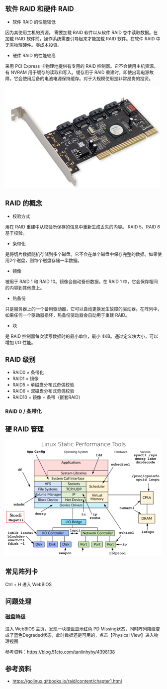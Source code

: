 ## 软件 RAID 和硬件 RAID

- 软件 RAID 的性能较低

因为其使用主机的资源。 需要加载 RAID 软件以从软件 RAID 卷中读取数据。在加载 RAID 软件前，操作系统需要引导起来才能加载 RAID 软件。在软件 RAID 中无需物理硬件。零成本投资。

- 硬件 RAID 的性能较高

采用 PCI Express 卡物理地提供有专用的 RAID 控制器。它不会使用主机资源。有 NVRAM 用于缓存的读取和写入。缓存用于 RAID 重建时，即使出现电源故障，它会使用后备的电池电源保持缓存。对于大规模使用是非常昂贵的投资。

![img](./.assets/RAID简介/Hardware-RAID.jpg)

## RAID 的概念

- 校验方式

用在 RAID 重建中从校验所保存的信息中重新生成丢失的内容。 RAID 5，RAID 6 基于校验。

- 条带化

是将切片数据随机存储到多个磁盘。它不会在单个磁盘中保存完整的数据。如果使用2个磁盘，则每个磁盘存储一半数据。

- 镜像

被用于 RAID 1 和 RAID 10。镜像会自动备份数据。在 RAID 1 中，它会保存相同的内容到其他盘上。

- 热备份

只是服务器上的一个备用驱动器，它可以自动更换发生故障的驱动器。在阵列中，如果任何一个驱动器损坏，热备份驱动器会自动用于重建 RAID。

- 块

是 RAID 控制器每次读写数据时的最小单位，最小 4KB。通过定义块大小，可以增加 I/O 性能。

## RAID 级别

- RAID0 = 条带化
- RAID1 = 镜像
- RAID5 = 单磁盘分布式奇偶校验
- RAID6 = 双磁盘分布式奇偶校验
- RAID10 = 镜像 + 条带（嵌套RAID）

### RAID 0 / 条带化

## 硬  RAID 管理

![img](./.assets/RAID简介/linux_static_tools.png)



## 常见阵列卡

Ctrl + H 进入 WebBIOS

## 问题处理

### 磁盘降级

进入 WebBIOS 主页，发现一块硬盘显示红色 PD Missing状态，同时阵列降级变成了蓝色Degraded状态，此时数据还是可用的，点击【Physical View】进入物理视图

参考资料：<https://blog.51cto.com/tanlinhyhy/4398138>

## 参考资料

- <https://golinux.gitbooks.io/raid/content/chapter1.html>
